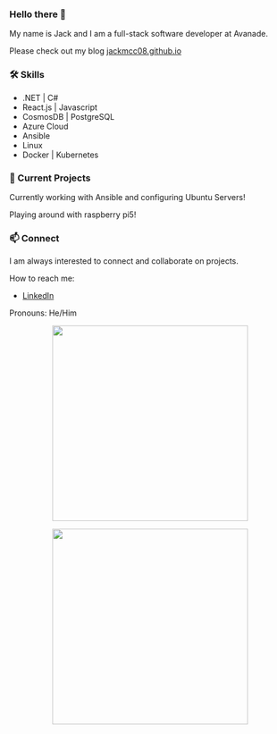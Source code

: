### Hello there 👋

My name is Jack and I am a full-stack software developer at Avanade.

Please check out my blog [jackmcc08.github.io](https://jackmcc08.github.io)

<h3 >🛠  Skills</h3>
<ul>
  <li>.NET | C# </li>
  <li>React.js | Javascript</li>
  <li>CosmosDB | PostgreSQL</li>
  <li>Azure Cloud</li>
  <li>Ansible</li>
  <li>Linux</li>
  <li>Docker | Kubernetes</li>
</ul>

<h3>🌱  Current Projects</h3>
Currently working with Ansible and configuring Ubuntu Servers!

Playing around with raspberry pi5!

<h3>📫  Connect</h3>
I am always interested to connect and collaborate on projects.

How to reach me: 
- [LinkedIn](https://www.linkedin.com/in/jackmcc08/) 

Pronouns: He/Him

<p align='center'>
  <a href="#"><img src="https://github-readme-stats.vercel.app/api?username=jackmcc08&show_icons=true&count_private=true&theme=dark" width="350"></a>
</p>

<p align='center'>
  <a href="#"><img src="https://github-readme-stats.vercel.app/api/top-langs/?username=jackmcc08&layout=compact&theme=vue&card_width=300&hide_title=true" width="350"></a>
</p>

<!--
**jackmcc08/jackmcc08** is a ✨ _special_ ✨ repository because its `README.md` (this file) appears on your GitHub profile.

Here are some ideas to get you started:

- 🔭 I’m currently working on ...
- 🌱 I’m currently learning ...
- 👯 I’m looking to collaborate on ...
- 🤔 I’m looking for help with ...
- 💬 Ask me about ...
- 📫 How to reach me: ...
- 😄 Pronouns: ...
- ⚡ Fun fact: ...
-->
